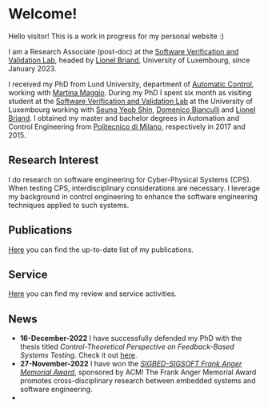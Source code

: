 # Welcome!

Hello visitor! This is a work in progress for my personal website :)


I am a Research Associate (post-doc) at the [Software Verification and Validation Lab](https://wwwfr.uni.lu/snt/research/software_verification_and_validation_lab/), headed by [Lionel Briand](https://www.lbriand.info/), University of Luxembourg, since January 2023.

I received my PhD from Lund University, department of [Automatic Control](https://control.lth.se/), working with [Martina Maggio](https://www.martinamaggio.com/main/).
During my PhD I spent six month as visiting student at the [Software Verification and Validation Lab](https://wwwfr.uni.lu/snt/research/software_verification_and_validation_lab/) at the University of Luxembourg working with [Seung Yeob Shin](https://wwwfr.uni.lu/snt/people/seung_yeob_shin), [Domenico Bianculli](https://people.svv.lu/bianculli/) and [Lionel Briand](https://www.lbriand.info/).
I obtained my master and bachelor degrees in Automation and Control Engineering from [Politecnico di Milano](https://www.deib.polimi.it/eng/home-page), respectively in 2017 and 2015.

## Research Interest

I do research on software engineering for Cyber-Physical Systems (CPS).
When testing CPS, interdisciplinary considerations are necessary. 
I leverage my background in control engineering to enhance the software engineering techniques applied to such systems.

## Publications

[Here](./PUBLICATIONS.md) you can find the up-to-date list of my publications.

## Service

[Here](./SERVICE.md) you can find my review and service activities.

## News

 * **16-December-2022** I have successfully defended my PhD with the thesis titled _Control-Theoretical Perspective on Feedback-Based Systems Testing_. Check it out [here](https://lucris.lub.lu.se/ws/portalfiles/portal/128756726/Claudio_Mandrioli_thesis.pdf).
 * **27-November-2022** I have won the [_SIGBED-SIGSOFT Frank Anger Memorial Award_](https://sigbed.org/2022/09/19/frank-anger-memorial-award-2022/), sponsored by ACM! The Frank Anger Memorial Award promotes cross-disciplinary research between embedded systems and software engineering.
 * 
